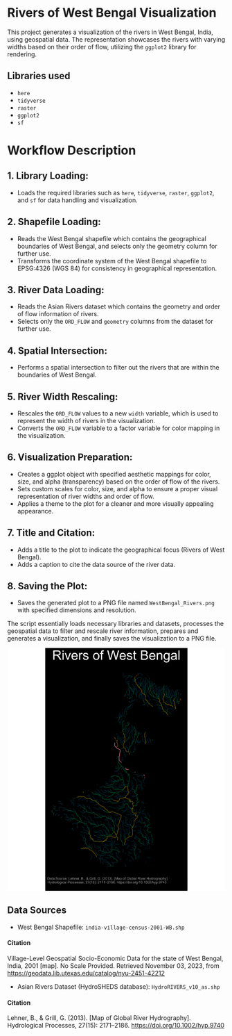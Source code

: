 # Rivers of West Bengal Visualization

This project generates a visualization of the rivers in West Bengal, India, using geospatial data. The representation showcases the rivers with varying widths based on their order of flow, utilizing the `ggplot2` library for rendering.

## Libraries used

- `here`
- `tidyverse`
- `raster`
- `ggplot2`
- `sf`

# Workflow Description

## 1. Library Loading:
- Loads the required libraries such as `here`, `tidyverse`, `raster`, `ggplot2`, and `sf` for data handling and visualization.

## 2. Shapefile Loading:
- Reads the West Bengal shapefile which contains the geographical boundaries of West Bengal, and selects only the geometry column for further use.
- Transforms the coordinate system of the West Bengal shapefile to EPSG:4326 (WGS 84) for consistency in geographical representation.

## 3. River Data Loading:
- Reads the Asian Rivers dataset which contains the geometry and order of flow information of rivers.
- Selects only the `ORD_FLOW` and `geometry` columns from the dataset for further use.

## 4. Spatial Intersection:
- Performs a spatial intersection to filter out the rivers that are within the boundaries of West Bengal.

## 5. River Width Rescaling:
- Rescales the `ORD_FLOW` values to a new `width` variable, which is used to represent the width of rivers in the visualization.
- Converts the `ORD_FLOW` variable to a factor variable for color mapping in the visualization.

## 6. Visualization Preparation:
- Creates a ggplot object with specified aesthetic mappings for color, size, and alpha (transparency) based on the order of flow of the rivers.
- Sets custom scales for color, size, and alpha to ensure a proper visual representation of river widths and order of flow.
- Applies a theme to the plot for a cleaner and more visually appealing appearance.

## 7. Title and Citation:
- Adds a title to the plot to indicate the geographical focus (Rivers of West Bengal).
- Adds a caption to cite the data source of the river data.

## 8. Saving the Plot:
- Saves the generated plot to a PNG file named `WestBengal_Rivers.png` with specified dimensions and resolution.

The script essentially loads necessary libraries and datasets, processes the geospatial data to filter and rescale river information, prepares and generates a visualization, and finally saves the visualization to a PNG file. 

![Rivers of WestBengal](https://github.com/SamMajumder/GeoVizHub/blob/main/Rivers_of_WestBengal/WestBengal_Rivers.png)


## Data Sources

- West Bengal Shapefile: `india-village-census-2001-WB.shp`
#### Citation
Village-Level Geospatial Socio-Economic Data for the state of West Bengal, India, 2001 [map]. No Scale Provided. Retrieved November 03, 2023, from https://geodata.lib.utexas.edu/catalog/nyu-2451-42212

- Asian Rivers Dataset (HydroSHEDS database): `HydroRIVERS_v10_as.shp`
#### Citation
Lehner, B., & Grill, G. (2013). [Map of Global River Hydrography]. Hydrological Processes, 27(15): 2171–2186. https://doi.org/10.1002/hyp.9740
